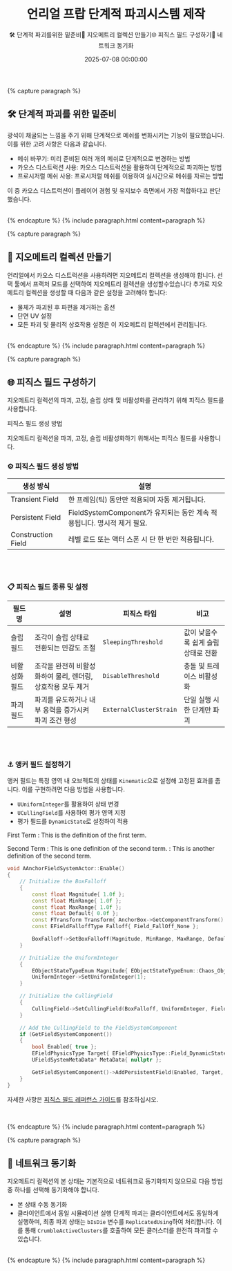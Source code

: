 ﻿---
title: "언리얼 프랍 단계적 파괴시스템 제작"
date: 2025-07-08 00:00:00
layout: post
image: "images/Image.png"
subtitle: 
 - "🛠️ 단계적 파괴를위한 밑준비"
 - "🧱 지오메트리 컬렉션 만들기"
 - "🌐 피직스 필드 구성하기"
 - "🔄 네트워크 동기화"
description: "프랍 단계적으로 파괴하는방법에 대하여 이야기합니다."
order: 9950
AutoContents: true
---


{% capture paragraph %}
## **🛠️ 단계적 파괴를 위한 밑준비**
광석이 채굴되는 느낌을 주기 위해 단계적으로 메쉬를 변화시키는 기능이 필요했습니다. 이를 위한 고려 사항은 다음과 같습니다.
- 메쉬 바꾸기: 미리 준비된 여러 개의 메쉬로 단계적으로 변경하는 방법
- 카오스 디스트럭션 사용: 카오스 디스트럭션을 활용하여 단계적으로 파괴하는 방법
- 프로시저럴 메쉬 사용: 프로시저럴 메쉬를 이용하여 실시간으로 메쉬를 자르는 방법
  
이 중 카오스 디스트럭션이 플레이어 경험 및 유지보수 측면에서 가장 적합하다고 판단했습니다.

<br>
{% endcapture %}
{% include paragraph.html content=paragraph %}


{% capture paragraph %}
## **🧱 지오메트리 컬렉션 만들기**
언리얼에서 카오스 디스트럭션을 사용하려면 지오메트리 컬렉션을 생성해야 합니다. 
선택 툴에서 프랙처 모드를 선택하여 지오메트리 컬렉션을 생성할수있습니다
추가로 지오메트리 컬렉션을 생성할 때 다음과 같은 설정을 고려해야 합니다:
- 물체가 파괴된 후 파편을 제거하는 옵션
- 단면 UV 설정
- 모든 파괴 및 물리적 상호작용 설정은 이 지오메트리 컬렉션에서 관리됩니다.

<br>
{% endcapture %}
{% include paragraph.html content=paragraph %}


{% capture paragraph %}
## **🌐 피직스 필드 구성하기**
지오메트리 컬렉션의 파괴, 고정, 슬립 상태 및 비활성화를 관리하기 위해 피직스 필드를 사용합니다.

피직스 필드 생성 방법


지오메트리 컬렉션을 파괴, 고정, 슬립 비활성화하기 위해서는 피직스 필드를 사용합니다.

### ⚙️ 피직스 필드 생성 방법

| 생성 방식 | 설명 |
|-|-|
| Transient Field | 한 프레임(틱) 동안만 적용되며 자동 제거됩니다. |
| Persistent Field | FieldSystemComponent가 유지되는 동안 계속 적용됩니다. 명시적 제거 필요. |
| Construction Field | 레벨 로드 또는 액터 스폰 시 단 한 번만 적용됩니다. |

<br><br>

### 📋 피직스 필드 종류 및 설정

| 필드명 | 설명                                     | 피직스 타입 | 비고
|-|-|-|-|
| 슬립 필드 | 조각이 슬립 상태로 전환되는 민감도 조절 | `SleepingThreshold` | 값이 낮을수록 쉽게 슬립 상태로 전환 |
| 비활성화 필드 | 조각을 완전히 비활성화하여 물리, 렌더링, 상호작용 모두 제거 | `DisableThreshold` | 충돌 및 트레이스 비활성화 |
| 파괴 필드 | 파괴를 유도하거나 내부 응력을 증가시켜 파괴 조건 형성 | `ExternalClusterStrain` | 단일 실행 시 한 단계만 파괴 |

<br><br>

### ⚓ 앵커 필드 설정하기
앵커 필드는 특정 영역 내 오브젝트의 상태를 `Kinematic`으로 설정해 고정된 효과를 줍니다. 이를 구현하려면 다음 방법을 사용합니다.
- `UUniformInteger`를 활용하여 상태 변경
- `UCullingField`를 사용하여 평가 영역 지정
- 평가 필드를 `DynamicState`로 설정하여 적용
  

First Term
: This is the definition of the first term.

Second Term
: This is one definition of the second term.
: This is another definition of the second term.


``` cpp
void AAnchorFieldSystemActor::Enable()
{
	// Initialize the BoxFalloff
	{
		const float Magnitude{ 1.0f };
		const float MinRange{ 1.0f };
		const float MaxRange{ 1.0f };
		const float Default{ 0.0f };
		const FTransform Transform{ AnchorBox->GetComponentTransform() };
		const EFieldFalloffType Falloff{ Field_FallOff_None };

		BoxFalloff->SetBoxFalloff(Magnitude, MinRange, MaxRange, Default, Transform, Falloff);
	}

	// Initialize the UniformInteger
	{
		EObjectStateTypeEnum Magnitude{ EObjectStateTypeEnum::Chaos_Object_Kinematic };
		UniformInteger->SetUniformInteger(1);
	}

	// Initialize the CullingField
	{
		CullingField->SetCullingField(BoxFalloff, UniformInteger, Field_Culling_Outside);
	}

	// Add the CullingField to the FieldSystemComponent
	if (GetFieldSystemComponent())
	{
		bool Enabled{ true };
		EFieldPhysicsType Target{ EFieldPhysicsType::Field_DynamicState };
		UFieldSystemMetaData* MetaData{ nullptr };

		GetFieldSystemComponent()->AddPersistentField(Enabled, Target, MetaData, CullingField);
	}
}
```

<!-- 
<br>
앵커필드는 조금 복잡합니다. <br>
[피직스 필드 레퍼런스 가이드](physicsfieldDoc)
을 참조해야합니다.
언리얼 피직스 필드를 조합하여 앵커의 효과를 얻어야하기때문입니다.
특정 영역 내부의 오브젝트 상태를 `Kinematic`으로 설정하면 앵커와 같은 효과를 얻을 수 있습니다.

문서에따르면 피직스 타입이 `DynamicState`인 경우 인트타입을 평가 결과로 사용할시 상태를변경할수 있습니다.
인트타입을 평가 결과로 사용하기위해 `UFieldNodeInt`를 상속받은 `UUniformInteger` 노드를 사용합니다.
그러나 `UFieldNodeInt`는 영역을 설정할수 없기때문에,
`UCullingField`를 사용하여 `UUniformInteger`를 평가 필드로,
영역을 지정할수있는 필드를이용하여 공간을 설정할수있습니다.
해당 컬링필드를 피직스 필드로사용하고 피직스타입을 `DynamicState`로 설정하면 앵커필드와 같은 효과를 얻을수 있습니다.


<details>
<summary>코드 예제</summary>
<div markdown="1">
``` cpp
void AAnchorFieldSystemActor::Enable()
{
	// Initialize the BoxFalloff
	{
		const float Magnitude{ 1.0f };
		const float MinRange{ 1.0f };
		const float MaxRange{ 1.0f };
		const float Default{ 0.0f };
		const FTransform Transform{ AnchorBox->GetComponentTransform() };
		const EFieldFalloffType Falloff{ Field_FallOff_None };

		BoxFalloff->SetBoxFalloff(Magnitude, MinRange, MaxRange, Default, Transform, Falloff);
	}

	// Initialize the UniformInteger
	{
		EObjectStateTypeEnum Magnitude{ EObjectStateTypeEnum::Chaos_Object_Kinematic };
		UniformInteger->SetUniformInteger(1);
	}

	// Initialize the CullingField
	{
		CullingField->SetCullingField(BoxFalloff, UniformInteger, Field_Culling_Outside);
	}

	// Add the CullingField to the FieldSystemComponent
	if (GetFieldSystemComponent())
	{
		bool Enabled{ true };
		EFieldPhysicsType Target{ EFieldPhysicsType::Field_DynamicState };
		UFieldSystemMetaData* MetaData{ nullptr };

		GetFieldSystemComponent()->AddPersistentField(Enabled, Target, MetaData, CullingField);
	}
}
```
</div>
</details>
-->

자세한 사항은 [피직스 필드 레퍼런스 가이드][physicsfieldDoc]를 참조하십시오.

<br>

[physicsfieldDoc]: https://dev.epicgames.com/documentation/ko-kr/unreal-engine/reference-guide-for-physics-field-in-unreal-engine
{% endcapture %}
{% include paragraph.html content=paragraph %}


{% capture paragraph %}
## **🔄 네트워크 동기화**
지오메트리 컬렉션의 본 상태는 기본적으로 네트워크로 동기화되지 않으므로 다음 방법 중 하나를 선택해 동기화해야 합니다.
- 본 상태 수동 동기화
- 클라이언트에서 동일 시뮬레이션 실행
단계적 파괴는 클라이언트에서도 동일하게 실행하며, 최종 파괴 상태는 `bIsDie` 변수를 `ReplicatedUsing`하여 처리합니다. 이를 통해 `CrumbleActiveClusters`를 호출하여 모든 클러스터를 완전히 파괴할 수 있습니다.

<br>
{% endcapture %}
{% include paragraph.html content=paragraph %}



